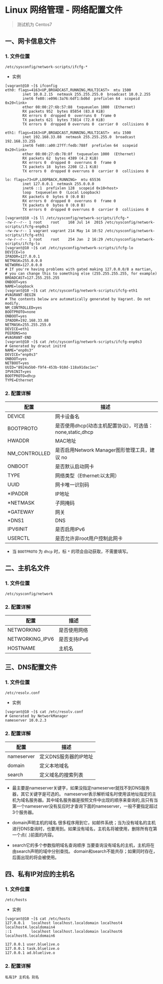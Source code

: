 # Linux 网络管理 - 网络配置文件

> 测试机为 Centos7

## 一、网卡信息文件

### 1. 文件位置

    /etc/sysconfig/network-scripts/ifcfg-*

* 实例
```
[vagrant@10 ~]$ ifconfig
eth0: flags=4163<UP,BROADCAST,RUNNING,MULTICAST>  mtu 1500
        inet 10.0.2.15  netmask 255.255.255.0  broadcast 10.0.2.255
        inet6 fe80::e096:3a76:6df1:bd6d  prefixlen 64  scopeid 0x20<link>
        ether 08:00:27:6b:57:88  txqueuelen 1000  (Ethernet)
        RX packets 952  bytes 85854 (83.8 KiB)
        RX errors 0  dropped 0  overruns 0  frame 0
        TX packets 621  bytes 73814 (72.0 KiB)
        TX errors 0  dropped 0 overruns 0  carrier 0  collisions 0

eth1: flags=4163<UP,BROADCAST,RUNNING,MULTICAST>  mtu 1500
        inet 192.168.33.88  netmask 255.255.255.0  broadcast 192.168.33.255
        inet6 fe80::a00:27ff:fedb:788f  prefixlen 64  scopeid 0x20<link>
        ether 08:00:27:db:78:8f  txqueuelen 1000  (Ethernet)
        RX packets 62  bytes 4389 (4.2 KiB)
        RX errors 0  dropped 0  overruns 0  frame 0
        TX packets 18  bytes 2208 (2.1 KiB)
        TX errors 0  dropped 0 overruns 0  carrier 0  collisions 0

lo: flags=73<UP,LOOPBACK,RUNNING>  mtu 65536
        inet 127.0.0.1  netmask 255.0.0.0
        inet6 ::1  prefixlen 128  scopeid 0x10<host>
        loop  txqueuelen 0  (Local Loopback)
        RX packets 0  bytes 0 (0.0 B)
        RX errors 0  dropped 0  overruns 0  frame 0
        TX packets 0  bytes 0 (0.0 B)
        TX errors 0  dropped 0 overruns 0  carrier 0  collisions 0

[vagrant@10 ~]$ ll /etc/sysconfig/network-scripts/ifcfg-*
-rw-r--r-- 1 root    root    168 Jul 14  2015 /etc/sysconfig/network-scripts/ifcfg-enp0s3
-rw-rw-r-- 1 vagrant vagrant 214 May 14 10:52 /etc/sysconfig/network-scripts/ifcfg-eth1
-rw-r--r-- 1 root    root    254 Jan  2 16:29 /etc/sysconfig/network-scripts/ifcfg-lo
[vagrant@10 ~]$ cat /etc/sysconfig/network-scripts/ifcfg-lo
DEVICE=lo
IPADDR=127.0.0.1
NETMASK=255.0.0.0
NETWORK=127.0.0.0
# If you're having problems with gated making 127.0.0.0/8 a martian,
# you can change this to something else (255.255.255.255, for example)
BROADCAST=127.255.255.255
ONBOOT=yes
NAME=loopback
[vagrant@10 ~]$ cat /etc/sysconfig/network-scripts/ifcfg-eth1
#VAGRANT-BEGIN
# The contents below are automatically generated by Vagrant. Do not modify.
NM_CONTROLLED=yes
BOOTPROTO=none
ONBOOT=yes
IPADDR=192.168.33.88
NETMASK=255.255.255.0
DEVICE=eth1
PEERDNS=no
#VAGRANT-END
[vagrant@10 ~]$ cat /etc/sysconfig/network-scripts/ifcfg-enp0s3
# Generated by dracut initrd
NAME="enp0s3"
DEVICE="enp0s3"
ONBOOT=yes
NETBOOT=yes
UUID="8924a5b0-f9f4-453b-910d-118a91dac1ec"
IPV6INIT=yes
BOOTPROTO=dhcp
TYPE=Ethernet
```

### 2. 配置详解

配置|描述
-|-
DEVICE|网卡设备名
BOOTPROTO|是否使用dhcp(动态主机配置协议)，可选值：none,static,dhcp
HWADDR|MAC地址
NM_CONTROLLED|是否启用Network Manager图形管理工具，建议 no
ONBOOT|是否默认启动网卡
TYPE|网络类型（Ethernet:以太网）
UUID|网卡唯一识别码
*IPADDR|IP地址
*NETMASK|子网掩码
*GATEWAY|网关
*DNS1|DNS
IPV6INIT|是否启用IPv6
USERCTL|是否允许非root用户控制此网卡

* 当 `BOOTPROTO` 为 `dhcp` 时，标 `*` 的项会自动获取，不需要填写。

## 二、主机名文件

### 1. 文件位置

    /etc/sysconfig/network

### 2. 配置详解

配置|描述
-|-
NETWORKING|是否使用网络
NETWORKING_IPV6|是否支持IPv6
HOSTNAME|主机名

## 三、DNS配置文件

### 1. 文件位置

    /etc/resolv.conf

* 实例
```
[vagrant@10 ~]$ cat /etc/resolv.conf
# Generated by NetworkManager
nameserver 10.0.2.3
```

### 2. 配置详解

配置|描述
-|-
nameserver|定义DNS服务器的IP地址
domain|定义本地域名
search|定义域名的搜索列表


* 最主要是nameserver关键字，如果没指定nameserver就找不到DNS服务器，其它关键字是可选的。 
nameserver表示解析域名时使用该地址指定的主机为域名服务器。其中域名服务器是按照文件中出现的顺序来查询的,且只有当第一个nameserver没有反应时才查询下面的nameserver，一般不要指定超过3个服务器。

* domain声明主机的域名 很多程序用到它，如邮件系统；当为没有域名的主机进行DNS查询时，也要用到。如果没有域名，主机名将被使用，删除所有在第一个点( .)前面的内容。

* search它的多个参数指明域名查询顺序 当要查询没有域名的主机，主机将在由search声明的域中分别查找。 
domain和search不能共存；如果同时存在，后面出现的将会被使用。

## 四、私有IP对应的主机名


### 1. 文件位置

    /etc/hosts

* 实例
```
[vagrant@10 ~]$ cat /etc/hosts
127.0.0.1   localhost localhost.localdomain localhost4 localhost4.localdomain4
::1         localhost localhost.localdomain localhost6 localhost6.localdomain6

127.0.0.1 user.bluelive.o
127.0.0.1 task.bluelive.o
127.0.0.1 ad.bluelive.o
```

### 2. 配置详解

    私有IP 主机名 别名
